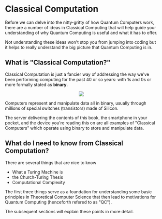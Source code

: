 # Classical Computation
Before we can delve into the nitty-gritty of how Quantum Computers work, there are a number of ideas in Classical Computing that will help guide your understanding of why Quantum Computing is useful and what it has to offer.

Not understanding these ideas won't stop you from jumping into coding but it helps to really understand the big picture that Quantum Computing is in. 

## What is "Classical Computation?"
Classical Computation is just a fancier way of addressing the way we've been performing computing for the past 40 or so years: with 1s and 0s or more formally stated as **binary**. 

<p align="center">
  <img  src="/Classical-Computation/binary-code.jpg">
</p>

Computers represent and manipulate data all in binary, usually through millions of special switches (transistors) made of Silicon.

The server delivering the contents of this book, the smartphone in your pocket, and the device you're reading this on are all examples of "Classical Computers" which operate using binary to store and manipulate data.

## What do I need to know from Classical Computation?
There are several things that are nice to know

* What a Turing Machine is
* the Church-Turing Thesis 
* Computational Complexity

The first three things serve as a foundation for understanding some basic principles in Theoretical Computer Science that then lead to motivations for Quantum Computing (henceforth refered to as "QC"). 

The subsequent sections will explain these points in more detail.
